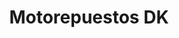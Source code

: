 ---
title: "Motorepuestos DK"
url: /san-pedro-sula/motorepuestos-dk/
shop: piezas de automóviles
---